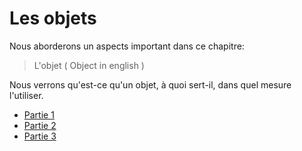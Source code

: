 # Les objets

Nous aborderons un aspects important dans ce chapitre:

> L'objet ( Object in english )

Nous verrons qu'est-ce qu'un objet, à quoi sert-il, dans quel mesure l'utiliser.

* [Partie 1](partie_1.md)
* [Partie 2](partie_2.md)
* [Partie 3](partie_3.md)